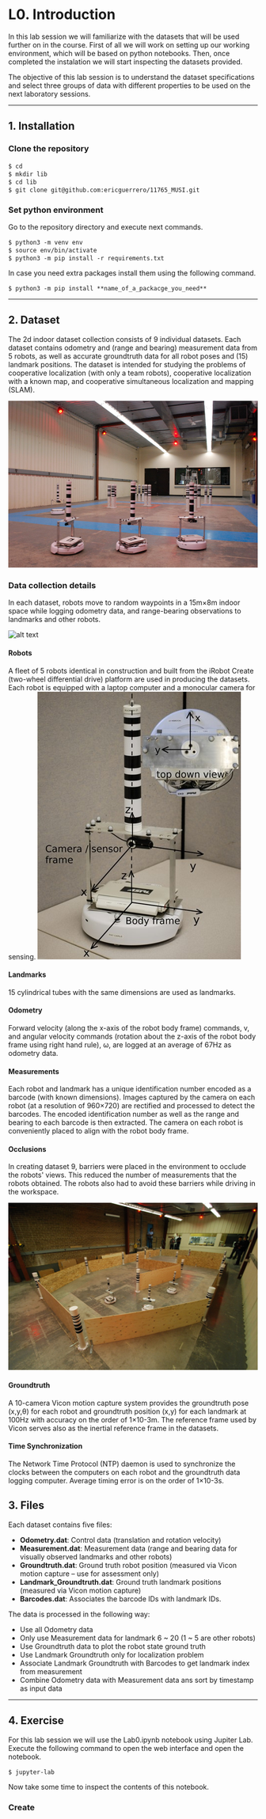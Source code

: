 
# L0. Introduction
In this lab session we will familiarize with the datasets that will be used further on in the course. First of all we will work on setting up our working environment, which will be based on python notebooks. Then, once completed the instalation we will start inspecting the datasets provided. 

The objective of this lab session is to understand the dataset specifications and select three groups of data with different properties to be used on the next laboratory sessions.

------------------------------------

## 1. Installation

### Clone the repository

    $ cd
    $ mkdir lib
    $ cd lib
    $ git clone git@github.com:ericguerrero/11765_MUSI.git

### Set python environment
Go to the repository directory and execute next commands.

    $ python3 -m venv env
    $ source env/bin/activate
    $ python3 -m pip install -r requirements.txt

In case you need extra packages install them using the following command.

    $ python3 -m pip install **name_of_a_packacge_you_need**



------------------------------------
## 2. Dataset
The 2d indoor dataset collection consists of 9 individual datasets. Each dataset contains odometry and (range and bearing) measurement data from 5 robots, as well as accurate groundtruth data for all robot poses and (15) landmark positions. The dataset is intended for studying the problems of cooperative localization (with only a team robots), cooperative localization with a known map, and cooperative simultaneous localization and mapping (SLAM).

![alt text](img/robots.jpg)


### Data collection details
In each dataset, robots move to random waypoints in a 15m×8m indoor space while logging odometry data, and range-bearing observations to landmarks and other robots.

![alt text](img/wall_free.gif)

#### **Robots**
A fleet of 5 robots identical in construction and built from the iRobot Create (two-wheel differential drive) platform are used in producing the datasets. Each robot is equipped with a laptop computer and a monocular camera for sensing.
![alt text](img/robot.jpg)

#### **Landmarks**
15 cylindrical tubes with the same dimensions are used as landmarks.

#### **Odometry**
Forward velocity (along the x-axis of the robot body frame) commands, v, and angular velocity commands (rotation about the z-axis of the robot body frame using right hand rule), ω, are logged at an average of 67Hz as odometry data.

#### **Measurements**
Each robot and landmark has a unique identification number encoded as a barcode (with known dimensions). Images captured by the camera on each robot (at a resolution of 960×720) are rectified and processed to detect the barcodes. The encoded identification number as well as the range and bearing to each barcode is then extracted. The camera on each robot is conveniently placed to align with the robot body frame.

#### **Occlusions**
In creating dataset 9, barriers were placed in the environment to occlude the robots' views. This reduced the number of measurements that the robots obtained. The robots also had to avoid these barriers while driving in the workspace. 

![alt text](img/experiment_setup.jpg)

#### **Groundtruth**
A 10-camera Vicon motion capture system provides the groundtruth pose (x,y,θ) for each robot and groundtruth position (x,y) for each landmark at 100Hz with accuracy on the order of 1×10-3m. The reference frame used by Vicon serves also as the inertial reference frame in the datasets.

#### **Time Synchronization**
The Network Time Protocol (NTP) daemon is used to synchronize the clocks between the computers on each robot and the groundtruth data logging computer. Average timing error is on the order of 1×10-3s.



## 3. Files
Each dataset contains five files:
* **Odometry.dat**: Control data (translation and rotation velocity)
* **Measurement.dat**: Measurement data (range and bearing data for visually observed landmarks and other robots)
* **Groundtruth.dat**: Ground truth robot position (measured via Vicon motion capture – use for assessment only)
* **Landmark_Groundtruth.dat**: Ground truth landmark positions (measured via Vicon motion capture)
* **Barcodes.dat**: Associates the barcode IDs with landmark IDs.

The data is processed in the following way:
* Use all Odometry data
* Only use Measurement data for landmark 6 ~ 20 (1 ~ 5 are other robots)
* Use Groundtruth data to plot the robot state ground truth
* Use Landmark Groundtruth only for localization problem
* Associate Landmark Groundtruth with Barcodes to get landmark index from measurement
* Combine Odometry data with Measurement data ans sort by timestamp as input data
----------------------------------------------------------------------------------------

## 4. Exercise

For this lab session we will use the Lab0.ipynb notebook using Jupiter Lab. Execute the following command to open the web interface and open the notebook.

    $ jupyter-lab

Now take some time to inspect the contents of this notebook. 
### Create
